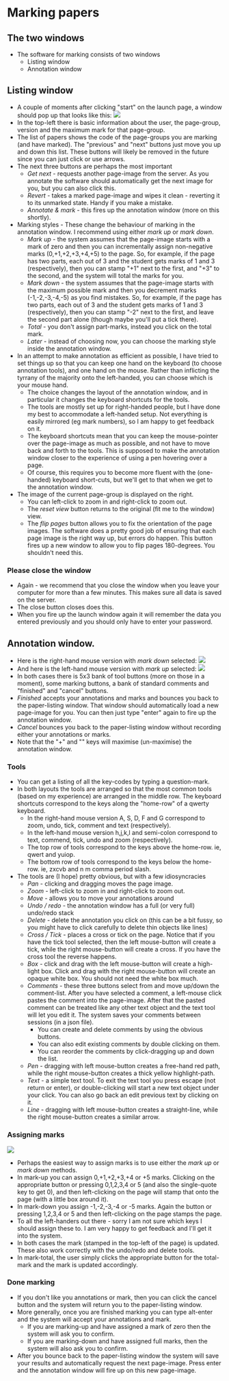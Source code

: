 # Marking papers
## The two windows
* The software for marking consists of two windows
  * Listing window
  * Annotation window

## Listing window
* A couple of moments after clicking "start" on the launch page, a window should pop up that looks like this:
![](figs/client2.png)
* In the top-left there is basic information about the user, the page-group, version and the maximum mark for that page-group.
* The list of papers shows the code of the page-groups you are marking (and have marked). The "previous" and "next" buttons just move you up and down this list. These buttons will likely be removed in the future since you can just click or use arrows.
* The next three buttons are perhaps the most important
  * *Get next* - requests another page-image from the server. As you annotate the software should automatically get the next image for you, but you can also click this.
  * *Revert* - takes a marked page-image and wipes it clean - reverting it to its unmarked state. Handy if you make a mistake.
  * *Annotate & mark* - this fires up the annotation window (more on this shortly).
* Marking styles - These change the behaviour of marking in the annotation window. I recommend using either *mark up* or *mark down*.
  * *Mark up* - the system assumes that the page-image starts with a mark of zero and then you can incrementally assign non-negative marks (0,+1,+2,+3,+4,+5) to the page. So, for example, if the page has two parts, each out of 3 and the student gets marks of 1 and 3 (respectively), then you can stamp "+1" next to the first, and "+3" to the second, and the system will total the marks for you.
  * *Mark down* - the system assumes that the page-image starts with the maximum possible mark and then you decrement marks (-1,-2,-3,-4,-5) as you find mistakes. So, for example, if the page has two parts, each out of 3 and the student gets marks of 1 and 3 (respectively), then you can stamp "-2" next to the first, and leave the second part alone (though maybe you'll put a tick there).
  * *Total* - you don't assign part-marks, instead you click on the total mark.
  * *Later* - instead of choosing now, you can choose the marking style inside the annotation window.
* In an attempt to make annotation as efficient as possible, I have tried to set things up so that you can keep one hand on the keyboard (to choose annotation tools), and one hand on the mouse. Rather than inflicting the tyrrany of the majority onto the left-handed, you can choose which is your mouse hand.
  * The choice changes the layout of the annotation window, and in particular it changes the keyboard shortcuts for the tools.
  * The tools are mostly set up for right-handed people, but I have done my best to accommodate a left-handed setup. Not everything is easily mirrored (eg mark numbers), so I am happy to get feedback on it.
  * The keyboard shortcuts mean that you can keep the mouse-pointer over the page-image as much as possible, and not have to move back and forth to the tools. This is supposed to make the annotation window closer to the experience of using a pen hovering over a page.
  * Of course, this requires you to become more fluent with the (one-handed) keyboard short-cuts, but we'll get to that when we get to the annotation window.
* The image of the current page-group is displayed on the right.
  * You can left-click to zoom in and right-click to zoom out.
  * The *reset view* button returns to the original (fit me to the window) view.
  * The *flip pages* button allows you to fix the orientation of the page images. The software does a pretty good job of ensuring that each page image is the right way up, but errors do happen. This button fires up a new window to allow you to flip pages 180-degrees. You shouldn't need this.

### Please close the window
* Again - we recommend that you close the window when you leave your computer for more than a few minutes. This makes sure all data is saved on the server.
* The close button closes does this.
* When you fire up the launch window again it will remember the data you entered previously and you should only have to enter your password.

## Annotation window.
* Here is the right-hand mouse version with *mark down* selected:
![](figs/client3r.png)
* And here is the left-hand mouse version with *mark up* selected:
![](figs/client3l.png)
* In both cases there is 5x3 bank of tool buttons (more on those in a moment), some marking buttons, a bank of standard comments and "finished" and "cancel" buttons.
* *Finished* accepts your annotations and marks and bounces you back to the paper-listing window. That window should automatically load a new page-image for you. You can then just type "enter" again to fire up the annotation window.
* *Cancel* bounces you back to the paper-listing window without recording either your annotations or marks.
* Note that the "+" and "\" keys will maximise (un-maximise) the annotation window.

### Tools
* You can get a listing of all the key-codes by typing a question-mark.
* In both layouts the tools are arranged so that the most common tools (based on my experience) are arranged in the middle row. The keyboard shortcuts correspond to the keys along the "home-row" of a qwerty keyboard.
  * In the right-hand mouse version A, S, D, F and G  correspond to zoom, undo, tick, comment and text (respectively).
  * In the left-hand mouse version h,j,k,l and semi-colon correspond to text, commend, tick, undo and zoom (respectively).
  * The top row of tools correspond to the keys above the home-row. ie, qwert and yuiop.
  * The bottom row of tools correspond to the keys below the home-row. ie, zxcvb and n m comma period slash.
* The tools are (I hope) pretty obvious, but with a few idiosyncracies
  * *Pan* - clicking and dragging moves the page image.
  * *Zoom* - left-click to zoom in and right-click to zoom out.
  * *Move* - allows you to move your annotations around
  * *Undo / redo* - the annotation window has a full (or very full) undo/redo stack
  * *Delete* - delete the annotation you click on (this can be a bit fussy, so you might have to click carefully to delete thin objects like lines)
  * *Cross / Tick* - places a cross or tick on the page. Notice that if you have the tick tool selected, then the left mouse-button will create a tick, while the right mouse-button will create a cross. If you have the cross tool the reverse happens.
  * *Box* - click and drag with the left mouse-button will create a high-light box. Click and drag with the right mouse-button will create an opaque white box. You should not need the white box much.
  * *Comments* - these three buttons select from and move up/down the comment-list. After you have selected a comment, a left-mouse click pastes the comment into the page-image. After that the pasted comment can be treated like any other text object and the text tool will let you edit it. The system saves your comments between sessions (in a json file).
    * You can create and delete comments by using the obvious buttons.
    * You can also edit existing comments by double clicking on them.
    * You can reorder the comments by click-dragging up and down the list.
  * *Pen* - dragging with left mouse-button creates a free-hand red path, while the right mouse-button creates a thick yellow highlight-path.
  * *Text* - a simple text tool. To exit the text tool you press escape (not return or enter), or double-clicking will start a new text object under your click. You can also go back an edit previous text by clicking on it.
  * *Line* - dragging with left mouse-button creates a straight-line, while the right mouse-button creates a similar arrow.

### Assigning marks
![](figs/client3r1.png)
* Perhaps the easiest way to assign marks is to use either the *mark up* or *mark down* methods.
* In mark-up you can assign 0,+1,+2,+3,+4 or +5 marks. Clicking on the appropriate button or pressing 0,1,2,3,4 or 5 (and also the single-quote key to get 0), and then left-clicking on the page will stamp that onto the page (with a little box around it).
* In mark-down you assign -1,-2,-3,-4 or -5 marks. Again the button or pressing 1,2,3,4 or 5 and then left-clicking on the page stamps the page.
* To all the left-handers out there - sorry I am not sure which keys I should assign these to. I am very happy to get feedback and I'll get it into the system.
* In both cases the mark (stamped in the top-left of the page) is updated. These also work correctly with the undo/redo and delete tools.
* In mark-total, the user simply clicks the appropriate button for the total-mark and the mark is updated accordingly.

### Done marking
* If you don't like you annotations or mark, then you can click the cancel button and the system will return you to the paper-listing window.
* More generally, once you are finished marking you can type alt-enter and the system will accept your annotations and mark.
  * If you are marking-up and have assigned a mark of zero then the system will ask you to confirm.
  * If you are marking-down and have assigned full marks, then the system will also ask you to confirm.
* After you bounce back to the paper-listing window the system will save your results and automatically request the next page-image. Press enter and the annotation window will fire up on this new page-image.
